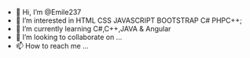 - 👋 Hi, I’m @Emile237
- 👀 I’m interested in HTML CSS JAVASCRIPT BOOTSTRAP C# PHPC++;
- 🌱 I’m currently learning C#,C++,JAVA & Angular
- 💞️ I’m looking to collaborate on ...
- 📫 How to reach me ...

<!---
Emile237/Emile237 is a ✨ special ✨ repository because its `README.md` (this file) appears on your GitHub profile.
You can click the Preview link to take a look at your changes.
--->

